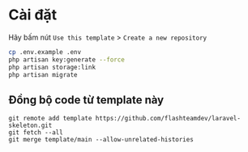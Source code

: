# Cài đặt

Hãy bấm nút `Use this template` > `Create a new repository`

```bash
cp .env.example .env
php artisan key:generate --force
php artisan storage:link
php artisan migrate
```

## Đồng bộ code từ template này

```
git remote add template https://github.com/flashteamdev/laravel-skeleton.git
git fetch --all
git merge template/main --allow-unrelated-histories
```
